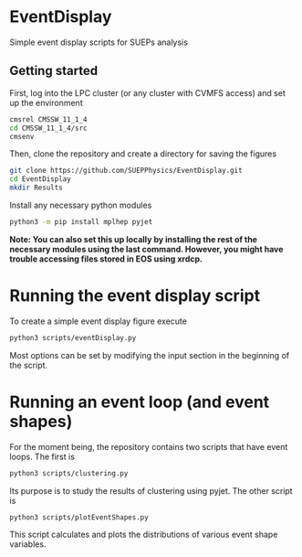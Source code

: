 # EventDisplay
Simple event display scripts for SUEPs analysis

## Getting started
First, log into the LPC cluster (or any cluster with CVMFS access) and set up the environment
```bash
cmsrel CMSSW_11_1_4
cd CMSSW_11_1_4/src
cmsenv
```
Then, clone the repository and create a directory for saving the figures
```bash
git clone https://github.com/SUEPPhysics/EventDisplay.git
cd EventDisplay
mkdir Results
```
Install any necessary python modules
```bash
python3 -m pip install mplhep pyjet
```

**Note: You can also set this up locally by installing the rest of the necessary modules using the last command. However, you might have trouble accessing files stored in EOS using xrdcp.**

# Running the event display script
To create a simple event display figure execute
```bash
python3 scripts/eventDisplay.py
```
Most options can be set by modifying the input section in the beginning of the script.

# Running an event loop (and event shapes)
For the moment being, the repository contains two scripts that have event loops.
The first is 
```bash
python3 scripts/clustering.py
```
Its purpose is to study the results of clustering using pyjet.
The other script is 
```bash
python3 scripts/plotEventShapes.py
```
This script calculates and plots the distributions of various event shape variables.
